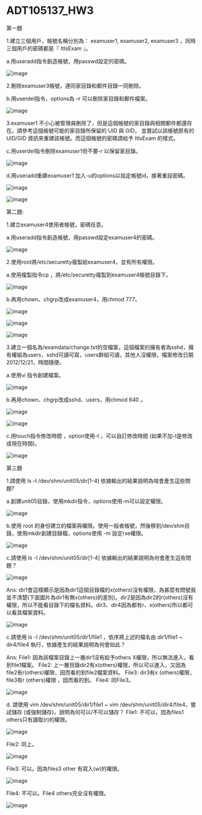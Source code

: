 # ADT105137_HW3
第一題

1.建立三個用戶，帳號名稱分別為： examuser1, examuser2, examuser3 ，同時三個用戶的密碼都是『 ItIsExam 』。

a.用useradd指令創造帳號，用passwd設定的密碼。

![image](https://github.com/Yubo0826/1017/blob/master/HW3_LINUX/%E7%AC%AC%E4%B8%80%E9%A1%8C/hw3-1-1.PNG)

2.刪除examuser3帳號，連同家目錄和郵件目錄一同刪除。

b.用userdel指令，options為 –r 可以刪除家目錄和郵件檔案。

![image](https://github.com/Yubo0826/1017/blob/master/HW3_LINUX/%E7%AC%AC%E4%B8%80%E9%A1%8C/hw3-1-2.PNG)

3.examuser1 不小心被管理員刪除了，但是這個帳號的家目錄與相關郵件都還存在。請參考這個帳號可能的家目錄所保留的 UID 與 GID， 並嘗試以該帳號原有的 UID/GID 資訊來重建該帳號。而這個帳號的密碼請給予 ItIsExam 的樣式。

c.用userdel指令刪除examuser1但不要-r 以保留家目錄。

![image](https://github.com/Yubo0826/1017/blob/master/HW3_LINUX/%E7%AC%AC%E4%B8%80%E9%A1%8C/hw3-1-3.PNG)

d.用useradd重建examuser1 加入-u的options以指定帳號id，接著重設密碼。

![image](https://github.com/Yubo0826/1017/blob/master/HW3_LINUX/%E7%AC%AC%E4%B8%80%E9%A1%8C/hw3-1-4.PNG)

![image](https://github.com/Yubo0826/1017/blob/master/HW3_LINUX/%E7%AC%AC%E4%B8%80%E9%A1%8C/hw3-1-5.PNG)

第二題:

1.建立examuser4使用者帳號，密碼任意。

a.用useradd指令創造帳號，用passwd設定examuser4的密碼。

![image](https://github.com/Yubo0826/1017/blob/master/HW3_LINUX/%E7%AC%AC%E4%BA%8C%E9%A1%8C/hw3-2-1.PNG)

2.使用root將/etc/securetty複製給examuser4，並有所有權限。

a.使用複製指令cp ，將/etc/securetty複製到examuser4帳號目錄下。

![image](https://github.com/Yubo0826/1017/blob/master/HW3_LINUX/%E7%AC%AC%E4%BA%8C%E9%A1%8C/hw3-2-2.PNG)

b.再用chown、chgrp改成examuser4，用chmod 777。

![image](https://github.com/Yubo0826/1017/blob/master/HW3_LINUX/%E7%AC%AC%E4%BA%8C%E9%A1%8C/hw3-2-3.PNG)

![image](https://github.com/Yubo0826/1017/blob/master/HW3_LINUX/%E7%AC%AC%E4%BA%8C%E9%A1%8C/hw3-2-4.PNG)

![image](https://github.com/Yubo0826/1017/blob/master/HW3_LINUX/%E7%AC%AC%E4%BA%8C%E9%A1%8C/hw3-2-5.PNG)

3.建立一個名為/examdata/change.txt的空檔案，這個檔案的擁有者為sshd，擁有權組為users，sshd可讀可寫，users群組可讀，其他人沒權限，檔案修改日期2012/12/21，時間隨便。

a.使用vi 指令創建檔案。

![image](https://github.com/Yubo0826/1017/blob/master/HW3_LINUX/%E7%AC%AC%E4%BA%8C%E9%A1%8C/%E7%AC%AC%E4%BA%8C%E5%B0%8F%E9%A1%8C/hw3-2-6.PNG)

b.再用chown、chgrp改成sshd、users，用chmod 640  。

![image](https://github.com/Yubo0826/1017/blob/master/HW3_LINUX/%E7%AC%AC%E4%BA%8C%E9%A1%8C/%E7%AC%AC%E4%BA%8C%E5%B0%8F%E9%A1%8C/hw3-2-7.PNG)

![image](https://github.com/Yubo0826/1017/blob/master/HW3_LINUX/%E7%AC%AC%E4%BA%8C%E9%A1%8C/%E7%AC%AC%E4%BA%8C%E5%B0%8F%E9%A1%8C/hw3-2-8.PNG)

c.用touch指令修改時間 ，option使用-t ，可以自訂修改時間 (如果不加-t是修改成現在時間)。

![image](https://github.com/Yubo0826/1017/blob/master/HW3_LINUX/%E7%AC%AC%E4%BA%8C%E9%A1%8C/%E7%AC%AC%E4%BA%8C%E5%B0%8F%E9%A1%8C/hw3-2-9.PNG)


第三題

1.請使用 ls –l /dev/shm/unit05/dir[1-4] 依據輸出的結果說明為啥會產生這些問題?

a.創建unit05目錄，使用mkdir指令，options使用-m可以設定權限。

![image](https://github.com/Yubo0826/1017/blob/master/HW3_LINUX/%E7%AC%AC%E4%B8%89%E9%A1%8C/hw3-3-1.PNG)

b.使用 root 的身份建立的檔案與權限。使用一般者帳號，然後移到/dev/shm目錄，使用mkdir創建目錄檔，options使用 -m 設定rxe權限。

![image](https://github.com/Yubo0826/1017/blob/master/HW3_LINUX/%E7%AC%AC%E4%B8%89%E9%A1%8C/hw3-3-3.PNG)

c.請使用 ls -l /dev/shm/unit05/dir[1-4] 依據輸出的結果說明為何會產生這些問題？

![image](https://github.com/Yubo0826/1017/blob/master/HW3_LINUX/%E7%AC%AC%E4%B8%89%E9%A1%8C/hw3-3-4%20%E7%AC%AC%E4%B8%80%E9%A1%8C.PNG)

Ans:
dir1會這樣顯示是因為dir1這個目錄檔的x(others)沒有權限，為甚麼有問號我並不清楚(下面圖片為dir1有無x(others)的差別)。dir2是因為dir2的r(others)沒有權限，所以不能看目錄下的檔名資料。dir3、dir4因為都有r、x(others)所以都可以看其檔案資料。

![image](https://github.com/Yubo0826/1017/blob/master/3-1%E5%AF%A6%E9%A9%97.PNG)

c.請使用 ls -l /dev/shm/unit05/dir1/file1 ，依序將上述的檔名由 dir1/file1 ~ dir4/file4 執行，依據產生的結果說明為何會如此？

Ans:
File1: 因為該檔案目錄上一層dir1沒有給予others X權限，所以無法進入，看到file1檔案。
File2: 上一層目錄dir2有x(others)權限，所以可以進入，又因為file2有r(others)權限，因而看的到file2檔案資料。
File3: dir3有x (others)權限，file3有r (others)權限 ，因而看的到。
File4: 同File3。

![image](https://github.com/Yubo0826/1017/blob/master/HW3_LINUX/%E7%AC%AC%E4%B8%89%E9%A1%8C/hw3-3-5%20%E7%AC%AC%E4%BA%8C%E9%A1%8C.PNG)

d.	請使用 vim /dev/shm/unit05/dir1/file1 ~ vim /dev/shm/unit05/dir4/file4，嘗試儲存 (或強制儲存)，說明為何可以/不可以儲存？
File1: 不可以，因為files1 others只有讀取(r)的權限。

![image](https://github.com/Yubo0826/1017/blob/master/HW3_LINUX/%E7%AC%AC%E4%B8%89%E9%A1%8C/hw3-3-6%20%E7%AC%AC%E4%B8%89%E9%A1%8C.PNG)

File2: 同上。

![image](https://github.com/Yubo0826/1017/blob/master/HW3_LINUX/%E7%AC%AC%E4%B8%89%E9%A1%8C/hw3-3-7%20%E7%AC%AC%E4%B8%89%E9%A1%8Cdir2.PNG)

File3: 可以。因為files3 other 有寫入(w)的權限。

![image](https://github.com/Yubo0826/1017/blob/master/HW3_LINUX/%E7%AC%AC%E4%B8%89%E9%A1%8C/hw3-3-7%20%E7%AC%AC%E4%B8%89%E9%A1%8Cdir3%20%E5%8F%AF%E4%BB%A5%E5%84%B2%E5%AD%98.PNG)

File4: 不可以。File4 others完全沒有權限。

![image](https://github.com/Yubo0826/1017/blob/master/HW3_LINUX/%E7%AC%AC%E4%B8%89%E9%A1%8C/hw3-3-7%20%E7%AC%AC%E4%B8%89%E9%A1%8Cdir4%20%E5%AE%8C%E5%85%A8%E6%B2%92%E6%AC%8A%E9%99%90.PNG)


